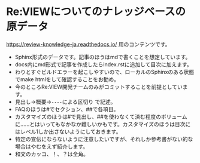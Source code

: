 # Re:VIEWについてのナレッジベースの原データ

https://review-knowledge-ja.readthedocs.io/ 用のコンテンツです。

- Sphinx形式のデータです。記事のほうはmdで書くことを想定しています。
- docs内にmd形式で記事を作成したらindex.rstに追加して目次に加えます。
- わりとすぐビルドエラーを起こしやすいので、ローカルのSphinxのある状態でmake htmlをして確認することをお勧め。
- 今のところRe:VIEW開発チームのみがコミットすることを前提としています。
- 見出し→概要→`----`による区切り で記述。
- FAQのほうは#でセクション、##で各項目。
- カスタマイズのほうは#で見出し、##を使わなくて済む程度のボリュームに……とはいってもなかなか難しいかもです。カスタマイズのほうは目次にはレベル1しか出さないようにしておきます。
- 特定の宣伝にならないように注意したいですが、それしか参考書がない的な場合はやむをえず紹介します。
- 和文のカッコ、！、？は全角。
